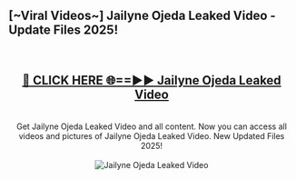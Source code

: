 <h2>[~Viral Videos~] Jailyne Ojeda Leaked Video - Update Files 2025!</h2>
<br>
<div align="center">
<h2><a href="https://betterlinks.top/A2PfLJ" rel="nofollow">🔴 CLICK HERE 🌐==►► Jailyne Ojeda Leaked Video</a></h2>
<br>
Get Jailyne Ojeda Leaked Video and all content. Now you can access all videos and pictures of Jailyne Ojeda Leaked Video. New Updated Files 2025!
<br>
<br>
<a href="https://betterlinks.top/A2PfLJ" rel="nofollow" data-target="animated-image.originalLink"><img src="https://i.ibb.co.com/WyWwxjT/player-gif2.gif" alt="Jailyne Ojeda Leaked Video" style="max-width: 100%; display: inline-block;" data-target="animated-image.originalImage"></a>
</div>
<br>
